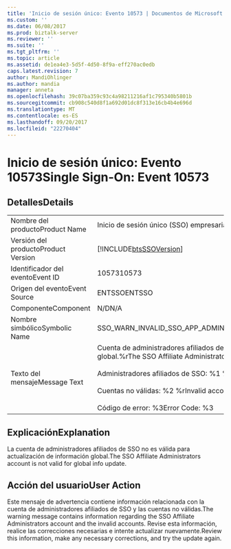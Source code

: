 ```yaml
---
title: 'Inicio de sesión único: Evento 10573 | Documentos de Microsoft'
ms.custom: ''
ms.date: 06/08/2017
ms.prod: biztalk-server
ms.reviewer: ''
ms.suite: ''
ms.tgt_pltfrm: ''
ms.topic: article
ms.assetid: de1ea4e3-5d5f-4d50-8f9a-eff270ac0edb
caps.latest.revision: 7
author: MandiOhlinger
ms.author: mandia
manager: anneta
ms.openlocfilehash: 39c07ba359c93c4a98211216af1c795340b5801b
ms.sourcegitcommit: cb908c540d8f1a692d01dc8f313e16cb4b4e696d
ms.translationtype: MT
ms.contentlocale: es-ES
ms.lasthandoff: 09/20/2017
ms.locfileid: "22270404"
---
```

# <a name="single-sign-on-event-10573"></a><span data-ttu-id="bd9ff-102">Inicio de sesión único: Evento 10573</span><span class="sxs-lookup"><span data-stu-id="bd9ff-102">Single Sign-On: Event 10573</span></span>
## <a name="details"></a><span data-ttu-id="bd9ff-103">Detalles</span><span class="sxs-lookup"><span data-stu-id="bd9ff-103">Details</span></span>  
  
|||  
|-|-|  
|<span data-ttu-id="bd9ff-104">Nombre del producto</span><span class="sxs-lookup"><span data-stu-id="bd9ff-104">Product Name</span></span>|<span data-ttu-id="bd9ff-105">Inicio de sesión único (SSO) empresarial</span><span class="sxs-lookup"><span data-stu-id="bd9ff-105">Enterprise Single Sign-On</span></span>|  
|<span data-ttu-id="bd9ff-106">Versión del producto</span><span class="sxs-lookup"><span data-stu-id="bd9ff-106">Product Version</span></span>|[!INCLUDE[btsSSOVersion](../includes/btsssoversion-md.md)]|  
|<span data-ttu-id="bd9ff-107">Identificador del evento</span><span class="sxs-lookup"><span data-stu-id="bd9ff-107">Event ID</span></span>|<span data-ttu-id="bd9ff-108">10573</span><span class="sxs-lookup"><span data-stu-id="bd9ff-108">10573</span></span>|  
|<span data-ttu-id="bd9ff-109">Origen del evento</span><span class="sxs-lookup"><span data-stu-id="bd9ff-109">Event Source</span></span>|<span data-ttu-id="bd9ff-110">ENTSSO</span><span class="sxs-lookup"><span data-stu-id="bd9ff-110">ENTSSO</span></span>|  
|<span data-ttu-id="bd9ff-111">Componente</span><span class="sxs-lookup"><span data-stu-id="bd9ff-111">Component</span></span>|<span data-ttu-id="bd9ff-112">N/D</span><span class="sxs-lookup"><span data-stu-id="bd9ff-112">N/A</span></span>|  
|<span data-ttu-id="bd9ff-113">Nombre simbólico</span><span class="sxs-lookup"><span data-stu-id="bd9ff-113">Symbolic Name</span></span>|<span data-ttu-id="bd9ff-114">SSO_WARN_INVALID_SSO_APP_ADMIN_GROUP</span><span class="sxs-lookup"><span data-stu-id="bd9ff-114">SSO_WARN_INVALID_SSO_APP_ADMIN_GROUP</span></span>|  
|<span data-ttu-id="bd9ff-115">Texto del mensaje</span><span class="sxs-lookup"><span data-stu-id="bd9ff-115">Message Text</span></span>|<span data-ttu-id="bd9ff-116">Cuenta de administradores afiliados de SSO no válida para actualización de información global.%r</span><span class="sxs-lookup"><span data-stu-id="bd9ff-116">The SSO Affiliate Administrators account is not valid for global info update.%r</span></span><br /><br /> <span data-ttu-id="bd9ff-117">Administradores afiliados de SSO: %1 %r</span><span class="sxs-lookup"><span data-stu-id="bd9ff-117">SSO Affiliate Administrators: %1%r</span></span><br /><br /> <span data-ttu-id="bd9ff-118">Cuentas no válidas: %2 %r</span><span class="sxs-lookup"><span data-stu-id="bd9ff-118">Invalid accounts: %2%r</span></span><br /><br /> <span data-ttu-id="bd9ff-119">Código de error: %3</span><span class="sxs-lookup"><span data-stu-id="bd9ff-119">Error Code: %3</span></span>|  
  
## <a name="explanation"></a><span data-ttu-id="bd9ff-120">Explicación</span><span class="sxs-lookup"><span data-stu-id="bd9ff-120">Explanation</span></span>  
 <span data-ttu-id="bd9ff-121">La cuenta de administradores afiliados de SSO no es válida para actualización de información global.</span><span class="sxs-lookup"><span data-stu-id="bd9ff-121">The SSO Affiliate Administrators account is not valid for global info update.</span></span>  
  
## <a name="user-action"></a><span data-ttu-id="bd9ff-122">Acción del usuario</span><span class="sxs-lookup"><span data-stu-id="bd9ff-122">User Action</span></span>  
 <span data-ttu-id="bd9ff-123">Este mensaje de advertencia contiene información relacionada con la cuenta de administradores afiliados de SSO y las cuentas no válidas.</span><span class="sxs-lookup"><span data-stu-id="bd9ff-123">The warning message contains information regarding the SSO Affiliate Administrators account and the invalid accounts.</span></span> <span data-ttu-id="bd9ff-124">Revise esta información, realice las correcciones necesarias e intente actualizar nuevamente.</span><span class="sxs-lookup"><span data-stu-id="bd9ff-124">Review this information, make any necessary corrections, and try the update again.</span></span>